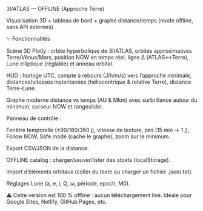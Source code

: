 3I/ATLAS — OFFLINE (Approche Terre)

Visualisation 3D + tableau de bord + graphe distance/temps (mode offline, sans API externes)

✨ Fonctionnalités

Scène 3D Plotly : orbite hyperbolique de 3I/ATLAS, orbites approximatives Terre/Vénus/Mars, position NOW en temps réel, ligne Δ (ATLAS↔Terre), Lune elliptique (réglable) et anneau orbital.

HUD : horloge UTC, compte à rebours (J/h/m/s) vers l’approche minimale, distances/vitesses instantanées (héliocentrique & relative Terre), distance Terre–Lune.

Graphe moderne distance vs temps (AU & Mkm) avec surbrillance autour du minimum, curseur NOW et rangeslider.

Panneau de contrôle :

Fenêtre temporelle (±90/180/360 j), vitesse de lecture, pas (15 min → 1 j), Follow NOW, Safe mode (cache le graphe), zoom sur le minimum.

Export CSV/JSON de la distance.

OFFLINE catalog : charger/sauver/lister des objets (localStorage).

Import d’éléments orbitaux (coller du texte ou charger un fichier .json/.txt).

Réglages Lune (a, e, i, Ω, ω, période, epoch, M0).

⚠️ Cette version est 100 % offline : aucun téléchargement live. Idéale pour Google Sites, Netlify, GitHub Pages, etc.
